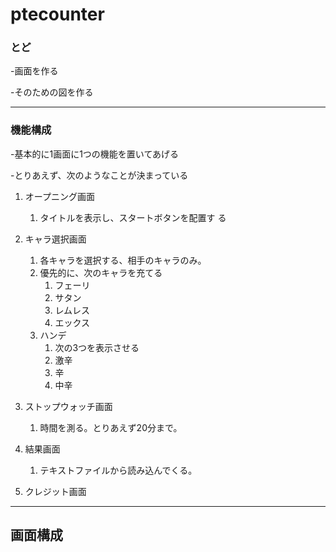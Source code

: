# ptecounter

### とど
-画面を作る

-そのための図を作る
___
### 機能構成

-基本的に1画面に1つの機能を置いてあげる

-とりあえず、次のようなことが決まっている

1. オープニング画面
	1. タイトルを表示し、スタートボタンを配置す
	る

2. キャラ選択画面
	1. 各キャラを選択する、相手のキャラのみ。
	2. 優先的に、次のキャラを充てる
		1. フェーリ
		2. サタン
		3. レムレス
		4. エックス
	3. ハンデ
		1. 次の3つを表示させる
		2. 激辛
		3. 辛
		4. 中辛

3. ストップウォッチ画面
	1. 時間を測る。とりあえず20分まで。

4. 結果画面
	1. テキストファイルから読み込んでくる。

5. クレジット画面
___

## 画面構成

